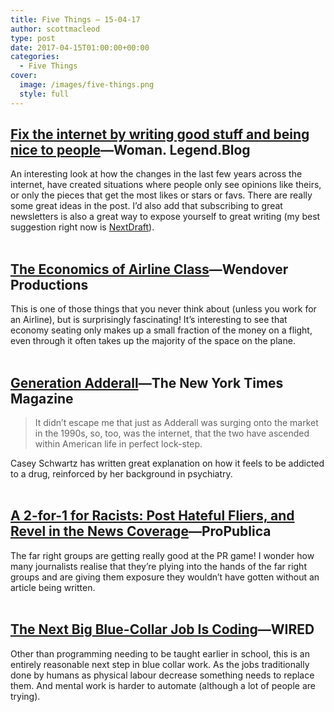 ```yaml
---
title: Five Things – 15-04-17
author: scottmacleod
type: post
date: 2017-04-15T01:00:00+00:00
categories:
  - Five Things
cover:
  image: /images/five-things.png
  style: full
---
```

## [Fix the internet by writing good stuff and being nice to people][1]—Woman. Legend.Blog

An interesting look at how the changes in the last few years across the internet, have created situations where people only see opinions like theirs, or only the pieces that get the most likes or stars or favs. There are really some great ideas in the post. I’d also add that subscribing to great newsletters is also a great way to expose yourself to great writing (my best suggestion right now is [NextDraft][2]).  
 

## [The Economics of Airline Class][3]—Wendover Productions

This is one of those things that you never think about (unless you work for an Airline), but is surprisingly fascinating! It’s interesting to see that economy seating only makes up a small fraction of the money on a flight, even through it often takes up the majority of the space on the plane.  
 

## [Generation Adderall][4]—The New York Times Magazine

> It didn’t escape me that just as Adderall was surging onto the market in the 1990s, so, too, was the internet, that the two have ascended within American life in perfect lock-step.

Casey Schwartz has written great explanation on how it feels to be addicted to a drug, reinforced by her background in psychiatry.  
 

## [A 2-for-1 for Racists: Post Hateful Fliers, and Revel in the News Coverage][5]—ProPublica

The far right groups are getting really good at the PR game! I wonder how many journalists realise that they’re plying into the hands of the far right groups and are giving them exposure they wouldn’t have gotten without an article being written.  
 

## [The Next Big Blue-Collar Job Is Coding][6]—WIRED

Other than programming needing to be taught earlier in school, this is an entirely reasonable next step in blue collar work. As the jobs traditionally done by humans as physical labour decrease something needs to replace them. And mental work is harder to automate (although a lot of people are trying).

 [1]: http://blog.vickiboykis.com/2016/11/20/fix-the-internet/
 [2]: http://nextdraft.com/
 [3]: https://www.youtube.com/watch?v=BzB5xtGGsTc
 [4]: https://www.nytimes.com/2016/10/16/magazine/generation-adderall-addiction.html
 [5]: https://www.propublica.org/article/a-2-for-1-for-racists-post-hateful-fliers-and-revel-in-the-news-coverage
 [6]: https://www.wired.com/2017/02/programming-is-the-new-blue-collar-job/
